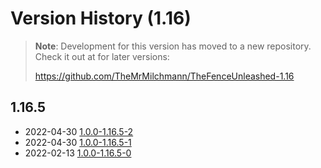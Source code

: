 # Version History (1.16)

> **Note**: Development for this version has moved to a new repository. Check it
> out at for later versions:
> 
> https://github.com/TheMrMilchmann/TheFenceUnleashed-1.16


## 1.16.5

- 2022-04-30 [1.0.0-1.16.5-2](1.0.0-1.16.5-2.md)
- 2022-04-30 [1.0.0-1.16.5-1](1.0.0-1.16.5-1.md)
- 2022-02-13 [1.0.0-1.16.5-0](1.0.0-1.16.5-0.md)